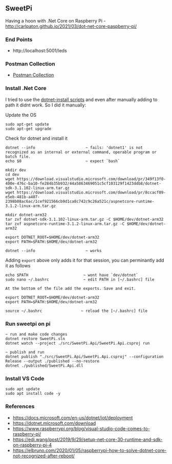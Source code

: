 ## SweetPi
Having a hoon with .Net Core on Raspberry Pi - http://carlpaton.github.io/2021/03/dot-net-core-paspberry-pi/

### End Points

* http://localhost:5001/leds

### Postman Collection

* [Postman Collection]("./devtools/SweetPi%20Api.postman_collection.json")

### Install .Net Core

I tried to use the [dotnet-install scripts](https://docs.microsoft.com/en-us/dotnet/core/tools/dotnet-install-script) and even after manually adding to path it didnt work. So I did it manually:

Update the OS

```
sudo apt-get update
sudo apt-get upgrade
```

Check for dotnet and install it

```
dotnet --info                      ~ fails: 'dotnet1' is not recognized as an internal or external command, operable program or batch file.
echo $0                            ~ expect `bash`

mkdir dev
cd dev
wget https://download.visualstudio.microsoft.com/download/pr/349f13f0-400e-476c-ba10-fe284b35b932/44a5863469051c5cf103129f1423ddb8/dotnet-sdk-3.1.102-linux-arm.tar.gz
wget https://download.visualstudio.microsoft.com/download/pr/8ccacf09-e5eb-481b-a407-2398b08ac6ac/1cef921566cb9d1ca8c742c9c26a521c/aspnetcore-runtime-3.1.2-linux-arm.tar.gz

mkdir dotnet-arm32
tar zxf dotnet-sdk-3.1.102-linux-arm.tar.gz -C $HOME/dev/dotnet-arm32
tar zxf aspnetcore-runtime-3.1.2-linux-arm.tar.gz -C $HOME/dev/dotnet-arm32

export DOTNET_ROOT=$HOME/dev/dotnet-arm32
export PATH=$PATH:$HOME/dev/dotnet-arm32

dotnet --info                      ~ works
```

Adding `export` above only adds it for that session, you can perminantly add it as follows

```
echo $PATH                        ~ wont have `dev/dotnet`
sudo nano ~/.bashrc               ~ edit PATH in [~/.bashrc] file

At the bottom of the file add the exports. Save and exit.

export DOTNET_ROOT=$HOME/dev/dotnet-arm32
export PATH=$PATH:$HOME/dev/dotnet-arm32

source ~/.bashrc                 ~ reload the [~/.bashrc] file 
```

### Run sweetpi on pi

```
~ run and make code changes
dotnet restore SweetPi.sln
dotnet watch --project ./src/SweetPi.Api/SweetPi.Api.csproj run

~ publish and run
dotnet publish "./src/SweetPi.Api/SweetPi.Api.csproj" --configuration Release --output ./published --no-restore
dotnet ./published/SweetPi.Api.dll
```

### Install VS Code

```
sudo apt update 
sudo apt install code -y
```

### References

* https://docs.microsoft.com/en-us/dotnet/iot/deployment
* https://dotnet.microsoft.com/download
* https://www.raspberrypi.org/blog/visual-studio-code-comes-to-raspberry-pi/
* https://edi.wang/post/2019/9/29/setup-net-core-30-runtime-and-sdk-on-raspberry-pi-4
* https://elbruno.com/2020/01/05/raspberrypi-how-to-solve-dotnet-core-not-recognized-after-reboot/